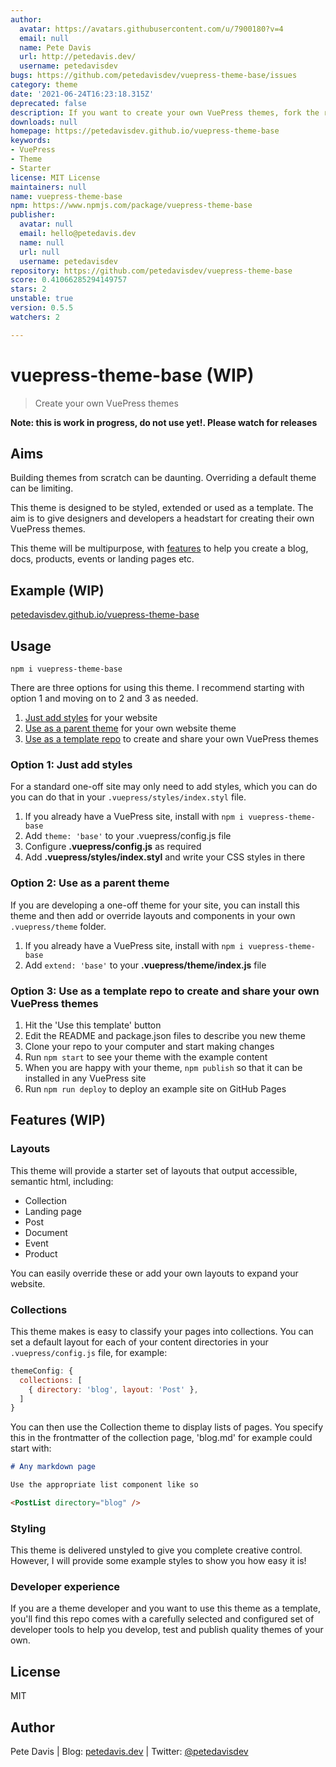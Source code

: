 ```yaml
---
author:
  avatar: https://avatars.githubusercontent.com/u/7900180?v=4
  email: null
  name: Pete Davis
  url: http://petedavis.dev/
  username: petedavisdev
bugs: https://github.com/petedavisdev/vuepress-theme-base/issues
category: theme
date: '2021-06-24T16:23:18.315Z'
deprecated: false
description: If you want to create your own VuePress themes, fork the repo!
downloads: null
homepage: https://petedavisdev.github.io/vuepress-theme-base
keywords:
- VuePress
- Theme
- Starter
license: MIT License
maintainers: null
name: vuepress-theme-base
npm: https://www.npmjs.com/package/vuepress-theme-base
publisher:
  avatar: null
  email: hello@petedavis.dev
  name: null
  url: null
  username: petedavisdev
repository: https://github.com/petedavisdev/vuepress-theme-base
score: 0.41066285294149757
stars: 2
unstable: true
version: 0.5.5
watchers: 2

---
```


# vuepress-theme-base (WIP)

> Create your own VuePress themes

**Note: this is work in progress, **do not use yet!**. Please watch for releases**

## Aims

Building themes from scratch can be daunting. Overriding a default theme can be limiting.

This theme is designed to be styled, extended or used as a template. The aim is to give designers and developers a headstart for creating their own VuePress themes.

This theme will be multipurpose, with [features](#features) to help you create a blog, docs, products, events or landing pages etc.

## Example (WIP)

[petedavisdev.github.io/vuepress-theme-base](https://petedavisdev.github.io/vuepress-theme-base/)

## Usage

```
npm i vuepress-theme-base
```

There are three options for using this theme. I recommend starting with option 1 and moving on to 2 and 3 as needed.

1. [Just add styles](#option-1-just-add-styles) for your website
2. [Use as a parent theme](#option-2-use-as-a-parent-theme) for your own website theme
3. [Use as a template repo](#option-3-use-as-a-template-repo-to-create-and-share-your-own-VuePress-themes) to create and share your own VuePress themes

### Option 1: Just add styles

For a standard one-off site may only need to add styles, which you can do you can do that in your `.vuepress/styles/index.styl` file.

1. If you already have a VuePress site, install with `npm i vuepress-theme-base`
2. Add `theme: 'base'` to your .vuepress/config.js file
3. Configure **.vuepress/config.js** as required
4. Add **.vuepress/styles/index.styl** and write your CSS styles in there

### Option 2: Use as a parent theme

If you are developing a one-off theme for your site, you can install this theme and then add or override layouts and components in your own `.vuepress/theme` folder.

1. If you already have a VuePress site, install with `npm i vuepress-theme-base`
2. Add `extend: 'base'` to your **.vuepress/theme/index.js** file

### Option 3: Use as a template repo to create and share your own VuePress themes

1. Hit the 'Use this template' button
2. Edit the README and package.json files to describe you new theme
3. Clone your repo to your computer and start making changes
4. Run `npm start` to see your theme with the example content
6. When you are happy with your theme, `npm publish` so that it can be installed in any VuePress site
5. Run `npm run deploy` to deploy an example site on GitHub Pages

## Features (WIP)

### Layouts
This theme will provide a starter set of layouts that output accessible, semantic html, including:
- Collection
- Landing page
- Post
- Document
- Event
- Product

You can easily override these or add your own layouts to expand your website.

### Collections
This theme makes is easy to classify your pages into collections. You can set a default layout for each of your content directories in your `.vuepress/config.js` file, for example:

``` js
themeConfig: {
  collections: [
    { directory: 'blog', layout: 'Post' },
  ]
}
```

You can then use the Collection theme to display lists of pages. You specify this in the frontmatter of the collection page, 'blog.md' for example could start with:

``` md
# Any markdown page

Use the appropriate list component like so

<PostList directory="blog" />
```

### Styling

This theme is delivered unstyled to give you complete creative control. However, I will provide some example styles to show you how easy it is!

### Developer experience
If you are a theme developer and you want to use this theme as a template, you'll find this repo comes with a carefully selected and configured set of developer tools to help you develop, test and publish quality themes of your own.

## License
MIT

## Author
Pete Davis | Blog: [petedavis.dev](https://petedavis.dev) | Twitter: [@petedavisdev](https://twitter.com/petedavisdev)
